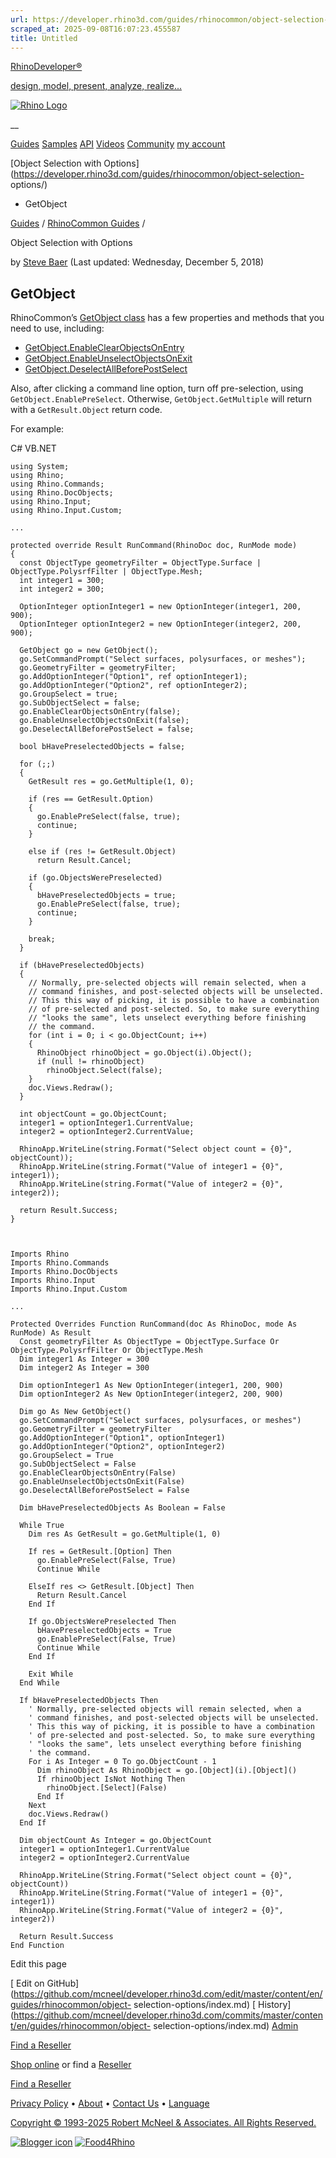 ```yaml
---
url: https://developer.rhino3d.com/guides/rhinocommon/object-selection-options/#getobject
scraped_at: 2025-09-08T16:07:23.455587
title: Untitled
---
```


[RhinoDeveloper®](/)

[design, model, present, analyze, realize...](/)

[![Rhino Logo](https://developer.rhino3d.com/images/rhinodevlogo.png)](/)

__

[Guides](https://developer.rhino3d.com/guides)
[Samples](https://developer.rhino3d.com/samples)
[API](https://developer.rhino3d.com/api)
[Videos](https://developer.rhino3d.com/videos)
[Community](https://discourse.mcneel.com/c/rhino-developer) [my account
](https://www.rhino3d.com/my-account/ "Manage your account, licenses, and
teams")

[Object Selection with
Options](https://developer.rhino3d.com/guides/rhinocommon/object-selection-
options/)

  * GetObject

[Guides](https://developer.rhino3d.com/en/guides/) / [RhinoCommon
Guides](https://developer.rhino3d.com/en/guides/rhinocommon/) /

Object Selection with Options

by [Steve Baer](https://discourse.mcneel.com/u/stevebaer/) (Last updated:
Wednesday, December 5, 2018)

## GetObject

RhinoCommon’s [GetObject
class](https://developer.rhino3d.com/api/RhinoCommon/html/T_Rhino_Input_Custom_GetObject.htm)
has a few properties and methods that you need to use, including:

  * [GetObject.EnableClearObjectsOnEntry](https://developer.rhino3d.com/api/RhinoCommon/html/M_Rhino_Input_Custom_GetObject_EnableClearObjectsOnEntry.htm)
  * [GetObject.EnableUnselectObjectsOnExit](https://developer.rhino3d.com/api/RhinoCommon/html/M_Rhino_Input_Custom_GetObject_EnableUnselectObjectsOnExit.htm)
  * [GetObject.DeselectAllBeforePostSelect](https://developer.rhino3d.com/api/RhinoCommon/html/P_Rhino_Input_Custom_GetObject_DeselectAllBeforePostSelect.htm)

Also, after clicking a command line option, turn off pre-selection, using
`GetObject.EnablePreSelect`. Otherwise, `GetObject.GetMultiple` will return
with a `GetResult.Object` return code.

For example:

C# VB.NET

    
    
    using System;
    using Rhino;
    using Rhino.Commands;
    using Rhino.DocObjects;
    using Rhino.Input;
    using Rhino.Input.Custom;
    
    ...
    
    protected override Result RunCommand(RhinoDoc doc, RunMode mode)
    {
      const ObjectType geometryFilter = ObjectType.Surface | ObjectType.PolysrfFilter | ObjectType.Mesh;
      int integer1 = 300;
      int integer2 = 300;
    
      OptionInteger optionInteger1 = new OptionInteger(integer1, 200, 900);
      OptionInteger optionInteger2 = new OptionInteger(integer2, 200, 900);
    
      GetObject go = new GetObject();
      go.SetCommandPrompt("Select surfaces, polysurfaces, or meshes");
      go.GeometryFilter = geometryFilter;
      go.AddOptionInteger("Option1", ref optionInteger1);
      go.AddOptionInteger("Option2", ref optionInteger2);
      go.GroupSelect = true;
      go.SubObjectSelect = false;
      go.EnableClearObjectsOnEntry(false);
      go.EnableUnselectObjectsOnExit(false);
      go.DeselectAllBeforePostSelect = false;
    
      bool bHavePreselectedObjects = false;
    
      for (;;)
      {
        GetResult res = go.GetMultiple(1, 0);
    
        if (res == GetResult.Option)
        {
          go.EnablePreSelect(false, true);
          continue;
        }
    
        else if (res != GetResult.Object)
          return Result.Cancel;
    
        if (go.ObjectsWerePreselected)
        {
          bHavePreselectedObjects = true;
          go.EnablePreSelect(false, true);
          continue;
        }
    
        break;
      }
    
      if (bHavePreselectedObjects)
      {
        // Normally, pre-selected objects will remain selected, when a
        // command finishes, and post-selected objects will be unselected.
        // This this way of picking, it is possible to have a combination
        // of pre-selected and post-selected. So, to make sure everything
        // "looks the same", lets unselect everything before finishing
        // the command.
        for (int i = 0; i < go.ObjectCount; i++)
        {
          RhinoObject rhinoObject = go.Object(i).Object();
          if (null != rhinoObject)
            rhinoObject.Select(false);
        }
        doc.Views.Redraw();
      }
    
      int objectCount = go.ObjectCount;
      integer1 = optionInteger1.CurrentValue;
      integer2 = optionInteger2.CurrentValue;
    
      RhinoApp.WriteLine(string.Format("Select object count = {0}", objectCount));
      RhinoApp.WriteLine(string.Format("Value of integer1 = {0}", integer1));
      RhinoApp.WriteLine(string.Format("Value of integer2 = {0}", integer2));
    
      return Result.Success;
    }
    
    
    
    Imports Rhino
    Imports Rhino.Commands
    Imports Rhino.DocObjects
    Imports Rhino.Input
    Imports Rhino.Input.Custom
    
    ...
    
    Protected Overrides Function RunCommand(doc As RhinoDoc, mode As RunMode) As Result
      Const geometryFilter As ObjectType = ObjectType.Surface Or ObjectType.PolysrfFilter Or ObjectType.Mesh
      Dim integer1 As Integer = 300
      Dim integer2 As Integer = 300
    
      Dim optionInteger1 As New OptionInteger(integer1, 200, 900)
      Dim optionInteger2 As New OptionInteger(integer2, 200, 900)
    
      Dim go As New GetObject()
      go.SetCommandPrompt("Select surfaces, polysurfaces, or meshes")
      go.GeometryFilter = geometryFilter
      go.AddOptionInteger("Option1", optionInteger1)
      go.AddOptionInteger("Option2", optionInteger2)
      go.GroupSelect = True
      go.SubObjectSelect = False
      go.EnableClearObjectsOnEntry(False)
      go.EnableUnselectObjectsOnExit(False)
      go.DeselectAllBeforePostSelect = False
    
      Dim bHavePreselectedObjects As Boolean = False
    
      While True
        Dim res As GetResult = go.GetMultiple(1, 0)
    
        If res = GetResult.[Option] Then
          go.EnablePreSelect(False, True)
          Continue While
    
        ElseIf res <> GetResult.[Object] Then
          Return Result.Cancel
        End If
    
        If go.ObjectsWerePreselected Then
          bHavePreselectedObjects = True
          go.EnablePreSelect(False, True)
          Continue While
        End If
    
        Exit While
      End While
    
      If bHavePreselectedObjects Then
        ' Normally, pre-selected objects will remain selected, when a
        ' command finishes, and post-selected objects will be unselected.
        ' This this way of picking, it is possible to have a combination
        ' of pre-selected and post-selected. So, to make sure everything
        ' "looks the same", lets unselect everything before finishing
        ' the command.
        For i As Integer = 0 To go.ObjectCount - 1
          Dim rhinoObject As RhinoObject = go.[Object](i).[Object]()
          If rhinoObject IsNot Nothing Then
            rhinoObject.[Select](False)
          End If
        Next
        doc.Views.Redraw()
      End If
    
      Dim objectCount As Integer = go.ObjectCount
      integer1 = optionInteger1.CurrentValue
      integer2 = optionInteger2.CurrentValue
    
      RhinoApp.WriteLine(String.Format("Select object count = {0}", objectCount))
      RhinoApp.WriteLine(String.Format("Value of integer1 = {0}", integer1))
      RhinoApp.WriteLine(String.Format("Value of integer2 = {0}", integer2))
    
      Return Result.Success
    End Function
    

Edit this page

[ Edit on
GitHub](https://github.com/mcneel/developer.rhino3d.com/edit/master/content/en/guides/rhinocommon/object-
selection-options/index.md) [
History](https://github.com/mcneel/developer.rhino3d.com/commits/master/content/en/guides/rhinocommon/object-
selection-options/index.md) [ Admin](https://developer.rhino3d.com/admin)

[Find a Reseller](https://www.rhino3d.com/sales)

[Shop online](https://www.rhino3d.com/store) or find a
[Reseller](https://www.rhino3d.com/sales)

[Find a Reseller](https://www.rhino3d.com/sales)

[Privacy Policy](https://www.rhino3d.com/privacy) •
[About](https://www.rhino3d.com/mcneel/about) • [Contact
Us](https://www.rhino3d.com/mcneel/contact) • [
Language](https://www.rhino3d.com/language "Change to a different region or
language")

[Copyright © 1993-2025 Robert McNeel & Associates. All Rights
Reserved.](https://www.rhino3d.com/mcneel/about)

[](https://www.facebook.com/McNeelRhinoceros/)
[](https://twitter.com/bobmcneel) [](https://www.linkedin.com/groups/75313/)
[](https://www.youtube.com/user/RhinoGuide/videos) [](https://vimeo.com/rhino)
[![Blogger
icon](https://developer.rhino3d.com/images/blogger.svg)](http://blog.rhino3d.com/)
[![Food4Rhino](https://developer.rhino3d.com/images/f4r_icon_01.svg)](https://www.food4rhino.com)

